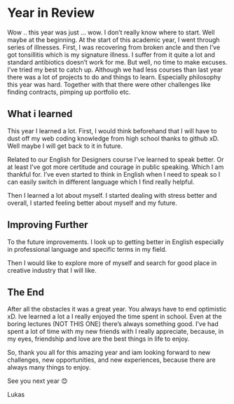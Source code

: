 
<h1>Year in Review</h1>
<p>
Wow .. this year was just ... wow. I don’t really know where to start. Well maybe at the beginning.
At the start of this academic year, I went through series of illnesses. First, I was recovering from broken ancle and then I’ve got tonsillitis which is my signature illness. I suffer from it quite a lot and standard antibiotics doesn’t work for me. But well, no time to make excuses. I’ve tried my best to catch up. Although we had less courses than last year there was a lot of projects to do and things to learn. Especially philosophy this year was hard. Together with that there were other challenges like finding contracts, pimping up portfolio etc. 

</p>

<H2>What i learned</H2>
<p>
  This year I learned a lot. First, I would think beforehand that I will have to dust off my web coding knowledge from high school thanks to github xD. Well maybe I will get back to it in future.</p>
  <p>
  Related to our English for Designers course I’ve learned to speak better. Or at least I’ve got more certitude and courage in public speaking. Which I am thankful for. I’ve even started to think in English when I need to speak so I can easily switch in different language which I find really helpful.
</p>
<p>
  Then I learned a lot about myself. I started dealing with stress better and overall, I started feeling better about myself and my future. 
</p>
<H2>Improving Further</H2>
<p>
  To the future improvements. I look up to getting better in English especially in professional language and specific terms in my field. 
</p>
<p>
  Then I would like to explore more of myself and search for good place in creative industry that I will like. 
</p>
<H2>The End</H2>
<p>
  After all the obstacles it was a great year. You always have to end optimistic xD. Ive learned a lot a I really enjoyed the time spent in school. Even at the boring lectures (NOT THIS ONE) there’s always something good. I’ve had spent a lot of time with my new friends with I really appreciate, because, in my eyes, friendship and love are the best things in life to enjoy.
</p>
<p>
  So, thank you all for this amazing year and iam looking forward to new challenges, new opportunities, and new experiences, because there are always many things to enjoy.
</p>
<p>
See you next year 😊 </p>
<p>
  Lukas 
</p>



